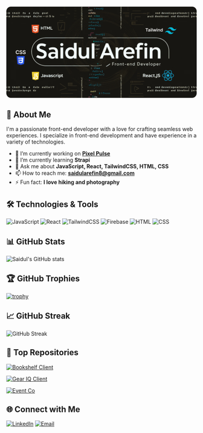 ![Banner](./assets/github-header-image2.png)

## 🚀 About Me

I'm a passionate front-end developer with a love for crafting seamless web experiences. I specialize in front-end development and have experience in a variety of technologies.

- 🔭 I’m currently working on **[Pixel Pulse](https://github.com/codeninja-404/pixel_pulse)**
- 🌱 I’m currently learning **Strapi**
- 💬 Ask me about **JavaScript, React, TailwindCSS, HTML, CSS**
- 📫 How to reach me: **[saidularefin8@gmail.com](mailto:saidularefin8@gmail.com)**
- ⚡ Fun fact: **I love hiking and photography**

## 🛠️ Technologies & Tools

![JavaScript](https://img.shields.io/badge/JavaScript-323330?style=for-the-badge&logo=javascript&logoColor=F7DF1E)
![React](https://img.shields.io/badge/React-20232A?style=for-the-badge&logo=react&logoColor=61DAFB)
![TailwindCSS](https://img.shields.io/badge/TailwindCSS-06B6D4?style=for-the-badge&logo=tailwindcss&logoColor=white)
![Firebase](https://img.shields.io/badge/Firebase-FFCA28?style=for-the-badge&logo=firebase&logoColor=white)
![HTML](https://img.shields.io/badge/HTML-E34F26?style=for-the-badge&logo=html5&logoColor=white)
![CSS](https://img.shields.io/badge/CSS-1572B6?style=for-the-badge&logo=css3&logoColor=white)

## 📊 GitHub Stats

![Saidul's GitHub stats](https://github-readme-stats.vercel.app/api?username=codeninja-404&show_icons=true&theme=radical)

## 🏆 GitHub Trophies

[![trophy](https://github-profile-trophy.vercel.app/?username=codeninja-404&theme=onedark)](https://github.com/ryo-ma/github-profile-trophy)

## 📈 GitHub Streak

![GitHub Streak](https://github-readme-streak-stats.herokuapp.com/?user=codeninja-404&theme=radical)

## 📂 Top Repositories

[![Bookshelf Client](https://github-readme-stats.vercel.app/api/pin/?username=codeninja-404&repo=bookshelf-client&theme=radical)](https://github.com/codeninja-404/bookshelf-client)

[![Gear IQ Client](https://github-readme-stats.vercel.app/api/pin/?username=codeninja-404&repo=gear-iq-client&theme=radical)](https://github.com/codeninja-404/gear-iq-client)

[![Event Co](https://github-readme-stats.vercel.app/api/pin/?username=codeninja-404&repo=event-co&theme=radical)](https://github.com/codeninja-404/event-co)

## 🌐 Connect with Me

[![LinkedIn](https://img.shields.io/badge/LinkedIn-0A66C2?style=for-the-badge&logo=linkedin&logoColor=white)](https://www.linkedin.com/in/saidul-arefin-codeninja404)
[![Email](https://img.shields.io/badge/Email-D14836?style=for-the-badge&logo=gmail&logoColor=white)](mailto:saidularefin8@gmail.com)
